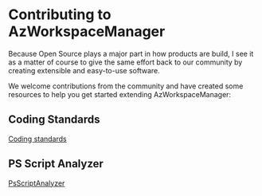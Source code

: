 # Contributing to AzWorkspaceManager
Because Open Source plays a major part in how products are build,
I see it as a matter of course to give the same effort back to our
community by creating extensible and easy-to-use software.

We welcome contributions from the community and have created some 
resources to help you get started extending AzWorkspaceManager:

## Coding Standards

[Coding standards](https://learn.microsoft.com/en-us/powershell/scripting/developer/cmdlet/strongly-encouraged-development-guidelines?view=powershell-7.3)

## PS Script Analyzer

[PsScriptAnalyzer](https://learn.microsoft.com/en-us/powershell/utility-modules/psscriptanalyzer/overview?view=ps-modules)

